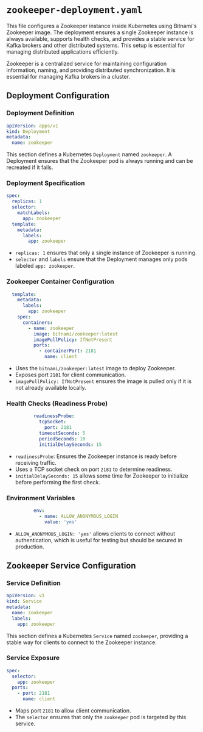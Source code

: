# `zookeeper-deployment.yaml`

This file configures a Zookeeper instance inside Kubernetes using Bitnami's Zookeeper image. The deployment ensures a single Zookeeper instance is always available, supports health checks, and provides a stable service for Kafka brokers and other distributed systems. This setup is essential for managing distributed applications efficiently.

Zookeeper is a centralized service for maintaining configuration information, naming, and providing distributed synchronization. It is essential for managing Kafka brokers in a cluster.

## Deployment Configuration
### Deployment Definition

```yaml
apiVersion: apps/v1
kind: Deployment
metadata:
  name: zookeeper
```

This section defines a Kubernetes `Deployment` named `zookeeper`. A Deployment ensures that the Zookeeper pod is always running and can be recreated if it fails.

### Deployment Specification

```yaml
spec:
  replicas: 1
  selector:
    matchLabels:
      app: zookeeper
  template:
    metadata:
      labels:
        app: zookeeper
```

- `replicas: 1` ensures that only a single instance of Zookeeper is running.
- `selector` and `labels` ensure that the Deployment manages only pods labeled `app: zookeeper`.

### Zookeeper Container Configuration

```yaml
  template:
    metadata:
      labels:
        app: zookeeper
    spec:
      containers:
        - name: zookeeper
          image: bitnami/zookeeper:latest
          imagePullPolicy: IfNotPresent
          ports:
            - containerPort: 2181
              name: client
```

- Uses the `bitnami/zookeeper:latest` image to deploy Zookeeper.
- Exposes port `2181` for client communication.
- `imagePullPolicy: IfNotPresent` ensures the image is pulled only if it is not already available locally.

### Health Checks (Readiness Probe)

```yaml
          readinessProbe:
            tcpSocket:
              port: 2181
            timeoutSeconds: 5
            periodSeconds: 10
            initialDelaySeconds: 15
```

- `readinessProbe`: Ensures the Zookeeper instance is ready before receiving traffic.
- Uses a TCP socket check on port `2181` to determine readiness.
- `initialDelaySeconds: 15` allows some time for Zookeeper to initialize before performing the first check.

### Environment Variables

```yaml
          env:
            - name: ALLOW_ANONYMOUS_LOGIN
              value: 'yes'
```

- `ALLOW_ANONYMOUS_LOGIN: 'yes'` allows clients to connect without authentication, which is useful for testing but should be secured in production.

## Zookeeper Service Configuration

### Service Definition

```yaml
apiVersion: v1
kind: Service
metadata:
  name: zookeeper
  labels:
    app: zookeeper
```

This section defines a Kubernetes `Service` named `zookeeper`, providing a stable way for clients to connect to the Zookeeper instance.

### Service Exposure

```yaml
spec:
  selector:
    app: zookeeper
  ports:
    - port: 2181
      name: client
```

- Maps port `2181` to allow client communication.
- The `selector` ensures that only the `zookeeper` pod is targeted by this service.


